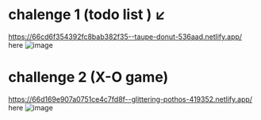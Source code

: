 # chalenge 1 (todo list ) ↙
https://66cd6f354392fc8bab382f35--taupe-donut-536aad.netlify.app/
here
![image](https://github.com/user-attachments/assets/f2def8ee-b825-416d-8ffa-3233022ec707)

# challenge 2 (X-O game)
https://66d169e907a0751ce4c7fd8f--glittering-pothos-419352.netlify.app/
here
![image](https://github.com/user-attachments/assets/7d630e64-7530-4749-b11b-7c750cd78e12)

